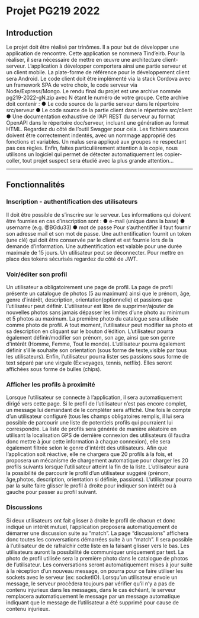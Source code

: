 
# Projet PG219 2022

## Introduction

Le projet doit être réalisé par trinômes. Il a pour but de développer une application de rencontre. Cette application se nommera Tind’eirb. Pour la réaliser, il sera nécessaire de mettre en œuvre une architecture client-serveur. L’application à développer comportera ainsi une partie serveur et un client mobile. La plate-forme de référence pour le développement client sera Android. Le code client doit être implémenté via la stack Cordova avec un framework SPA de votre choix, le code serveur via Node/Express/Mongo.
Le rendu final du projet est une archive nommée pg219-2022-gN.zip avec N étant le
numéro de votre groupe. Cette archive doit contenir :
● Le code source de la partie serveur dans le répertoire src/serveur
● Le code source de la partie client dans le répertoire src/client
● Une documentation exhaustive de l’API REST du serveur au format OpenAPI dans le
répertoire doc/serveur, incluant une génération au format HTML. Regardez du côté
de l’outil Swagger pour cela.
Les fichiers sources doivent être correctement indentés, avec un nommage approprié des fonctions et variables. Un malus sera appliqué aux groupes ne respectant pas ces règles.
Enfin, faites particulièrement attention à la copie, nous utilisons un logiciel qui permet de détecter automatiquement les copier-coller, tout projet suspect sera étudié avec la plus grande attention...

---

## Fonctionnalités

### Inscription - authentification des utilisateurs
Il doit être possible de s’inscrire sur le serveur. Les informations qui doivent être fournies en cas d’inscription sont :
● e-mail (unique dans la base)
● username (e.g. @BGdu33)
● mot de passe
Pour s’authentifier il faut fournir son adresse mail et son mot de passe. Une authentification fournit un token (une clé) qui doit être conservée par le client et est fournie lors de la demande d’information. Une authentification est valable pour une durée maximale de 15
jours. Un utilisateur peut se déconnecter. Pour mettre en place des tokens sécurisés regardez du côté de JWT.

### Voir/éditer son profil
Un utilisateur a obligatoirement une page de profil. La page de profil présente un catalogue de photos (5 au maximum) ainsi que le prénom, âge, genre d'intérêt, description, orientation(optionnelle) et passions que l’utilisateur peut définir.
L’utilisateur est libre de supprimer/ajouter de nouvelles photos sans jamais dépasser les limites d’une photo au minimum et 5 photos au maximum. La première photo du catalogue sera utilisée comme photo de profil.
A tout moment, l’utilisateur peut modifier sa photo et sa description en cliquant sur le bouton d’édition. L’utilisateur pourra également définir/modifier son prénom, son age, ainsi que son genre d'intérêt (Homme, Femme, Tout le monde).
L’utilisateur pourra également définir s’il le souhaite son orientation (sous forme de texte,visible par tous les utilisateurs).
Enfin, l’utilisateur pourra lister ses passions sous forme de text séparé par une virgule (Ex:voyages, tennis, netflix). Elles seront affichées sous forme de bulles (chips).

### Afficher les profils à proximité
Lorsque l’utilisateur se connecte à l’application, il sera automatiquement dirigé vers cette page. Si le profil de l’utilisateur n’est pas encore complet, un message lui demandant de le compléter sera affiché.
Une fois le compte d’un utilisateur configuré (tous les champs obligatoires remplis, il lui sera possible de parcourir une liste de potentiels profils qui pourraient lui correspondre.
La liste de profils sera générée de manière aléatoire en utilisant la localisation GPS de dernière connexion des utilisateurs (il faudra donc mettre à jour cette information à chaque connexion), elle sera également filtrée selon le genre d'intérêt des utilisateurs.
Afin que l’application soit réactive, elle ne chargera que 20 profils à la fois, et proposera un mécanisme de chargement automatique pour charger les 20 profils suivants lorsque l’utilisateur atteint la fin de la liste.
L’utilisateur aura la possibilité de parcourir le profil d’un utilisateur suggéré (prénom, âge,photos, description, orientation si définie, passions). L’utilisateur pourra par la suite faire glisser le profil à droite pour indiquer son intérêt ou à gauche pour passer au profil suivant.

### Discussions
Si deux utilisateurs ont fait glisser à droite le profil de chacun et donc indiqué un intérêt mutuel, l’application proposera automatiquement de démarrer une discussion suite au “match”.
La page “discussions” affichera donc toutes les conversations démarrées suite à un
“match”. Il sera possible à l’utilisateur de de rafraîchir cette liste en la faisant glisser vers le bas.
Les utilisateurs auront la possibilité de communiquer uniquement par text. La photo de profil utilisée sera la première photo dans le catalogue de photos de l’utilisateur.
Les conversations seront automatiquement mises à jour suite à la réception d’un nouveau message, on pourra pour ce faire utiliser les sockets avec le serveur (ex: socketIO). Lorsqu’un utilisateur envoie un message, le serveur procèdera toujours par vérifier qu’il n’y a pas de contenu injurieux dans les messages, dans le cas échéant, le serveur remplacera automatiquement le message par un message automatique indiquant que le message de l’utilisateur a été supprimé pour cause de contenu injurieux.
